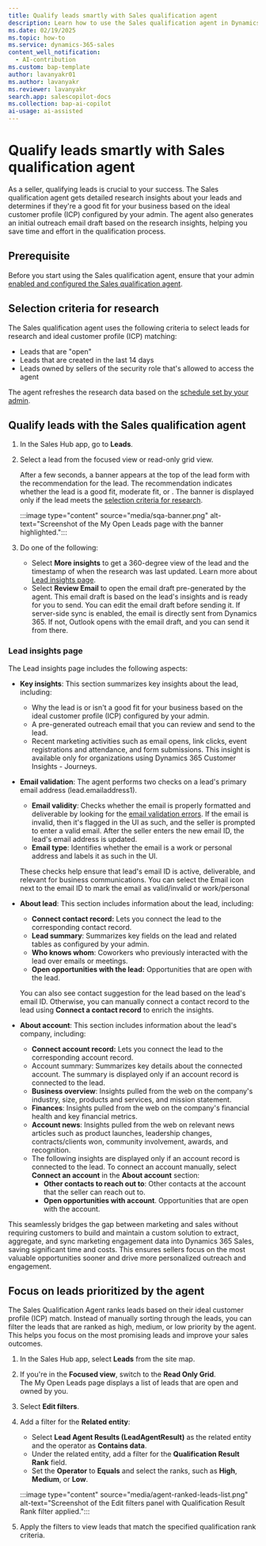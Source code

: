 ```yaml
---
title: Qualify leads smartly with Sales qualification agent
description: Learn how to use the Sales qualification agent in Dynamics 365 Sales to qualify leads effectively and improve sales outcomes.
ms.date: 02/19/2025
ms.topic: how-to
ms.service: dynamics-365-sales
content_well_notification:
  - AI-contribution
ms.custom: bap-template
author: lavanyakr01
ms.author: lavanyakr
ms.reviewer: lavanyakr
search.app: salescopilot-docs
ms.collection: bap-ai-copilot
ai-usage: ai-assisted
---
```


# Qualify leads smartly with Sales qualification agent

As a seller, qualifying leads is crucial to your success. The Sales qualification agent gets detailed research insights about your leads and determines if they're a good fit for your business based on the ideal customer profile (ICP) configured by your admin. The agent also generates an initial outreach email draft based on the research insights, helping you save time and effort in the qualification process.

## Prerequisite

Before you start using the Sales qualification agent, ensure that your admin [enabled and configured the Sales qualification agent](configure-sales-qualification-agent.md).

<a name="selectioncriteria"></a>
## Selection criteria for research

The Sales qualification agent uses the following criteria to select leads for research and ideal customer profile (ICP) matching:

- Leads that are "open"
- Leads that are created in the last 14 days
- Leads owned by sellers of the security role that's allowed to access the agent

The agent refreshes the research data based on the [schedule set by your admin](configure-sales-qualification-agent.md#adjust-the-frequency-of-research-data-refresh). 

## Qualify leads with the Sales qualification agent

1. In the Sales Hub app, go to **Leads**.
2. Select a lead from the focused view or read-only grid view.

    After a few seconds, a banner appears at the top of the lead form with the recommendation for the lead. The recommendation indicates whether the lead is a good fit, moderate fit, or
. The banner is displayed only if the lead meets the [selection criteria for research](#selectioncriteria). 

    :::image type="content" source="media/sqa-banner.png" alt-text="Screenshot of the My Open Leads page with the banner highlighted.":::

3. Do one of the following:
   - Select **More insights** to get a 360-degree view of the lead and the timestamp of when the research was last updated. Learn more about [Lead insights page](#lead-insights-page).
   - Select **Review Email** to open the email draft pre-generated by the agent. This email draft is based on the lead's insights and is ready for you to send. You can edit the email draft before sending it. If server-side sync is enabled, the email is directly sent from Dynamics 365. If not, Outlook opens with the email draft, and you can send it from there.

### Lead insights page

The Lead insights page includes the following aspects:

- **Key insights**: This section summarizes key insights about the lead, including:
    - Why the lead is or isn't a good fit for your business based on the ideal customer profile (ICP) configured by your admin. 
    - A pre-generated outreach email that you can review and send to the lead. 
    - Recent marketing activities such as email opens, link clicks, event registrations and attendance, and form submissions. This insight is available only for organizations using Dynamics 365 Customer Insights - Journeys.

- **Email validation**: The agent performs two checks on a lead's primary email address (lead.emailaddress1).
    - **Email validity**: Checks whether the email is properly formatted and deliverable by looking for the [email validation errors](work-invalid-email-addresses.md). If the email is invalid, then it's flagged in the UI as such, and the seller is prompted to enter a valid email. After the seller enters the new email ID, the lead's email address is updated.
    - **Email type**: Identifies whether the email is a work or personal address and labels it as such in the UI.

    These checks help ensure that lead's email ID is active, deliverable, and relevant for business communications. You can select the Email icon next to the email ID to mark the email as valid/invalid or work/personal

- **About lead**: This section includes information about the lead, including:
    - **Connect contact record:** Lets you connect the lead to the corresponding contact record.
    - **Lead summary**: Summarizes key fields on the lead and related tables as configured by your admin.
    - **Who knows whom**: Coworkers who previously interacted with the lead over emails or meetings.
    - **Open opportunities with the lead:** Opportunities that are open with the lead.

    You can also see contact suggestion for the lead based on the lead's email ID. Otherwise, you can manually connect a contact record to the lead using **Connect a contact record** to enrich the insights.

- **About account**: This section includes information about the lead's company, including:
    - **Connect account record:** Lets you connect the lead to the corresponding account record.
    - Account summary: Summarizes key details about the connected account. The summary is displayed only if an account record is connected to the lead.
    - **Business overview**: Insights pulled from the web on the company's industry, size, products and services, and mission statement.
    - **Finances**: Insights pulled from the web on the company's financial health and key financial metrics.
    - **Account news**: Insights pulled from the web on relevant news articles such as product launches, leadership changes, contracts/clients won, community involvement, awards, and recognition.
    - The following insights are displayed only if an account record is connected to the lead. To connect an account manually, select **Connect an account** in the **About account** section:
        - **Other contacts to reach out to**: Other contacts at the account that the seller can reach out to.
        - **Open opportunities with account**. Opportunities that are open with the account.


This seamlessly bridges the gap between marketing and sales without requiring customers to build and maintain a custom solution to extract, aggregate, and sync marketing engagement data into Dynamics 365 Sales, saving significant time and costs. This ensures sellers focus on the most valuable opportunities sooner and drive more personalized outreach and engagement.

## Focus on leads prioritized by the agent

The Sales Qualification Agent ranks leads based on their ideal customer profile (ICP) match. Instead of manually sorting through the leads, you can filter the leads that are ranked as high, medium, or low priority by the agent. This helps you focus on the most promising leads and improve your sales outcomes.

1. In the Sales Hub app, select **Leads** from the site map.
1. If you're in the **Focused view**, switch to the **Read Only Grid**.  
   The My Open Leads page displays a list of leads that are open and owned by you.  
1. Select **Edit filters**.
1. Add a filter for the **Related entity**:
   - Select **Lead Agent Results (LeadAgentResult)** as the related entity and the operator as **Contains data**.
   - Under the related entity, add a filter for the **Qualification Result Rank** field.
   - Set the **Operator** to **Equals** and select the ranks, such as **High**, **Medium**, or **Low**.

   :::image type="content" source="media/agent-ranked-leads-list.png" alt-text="Screenshot of the Edit filters panel with Qualification Result Rank filter applied.":::

4. Apply the filters to view leads that match the specified qualification rank criteria.


